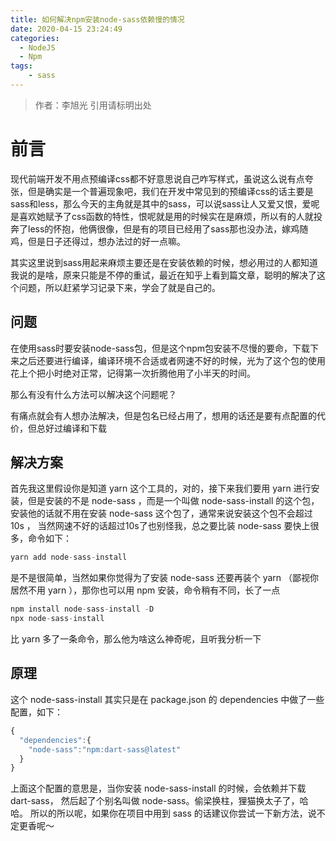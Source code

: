 ```yaml
---
title: 如何解决npm安装node-sass依赖慢的情况
date: 2020-04-15 23:24:49
categories: 
  - NodeJS
  - Npm
tags:
	- sass
---
```

> 作者：李旭光
> 引用请标明出处

# 前言
现代前端开发不用点预编译css都不好意思说自己咋写样式，虽说这么说有点夸张，但是确实是一个普遍现象吧，我们在开发中常见到的预编译css的话主要是sass和less，那么今天的主角就是其中的sass，可以说sass让人又爱又恨，爱呢是喜欢她赋予了css函数的特性，恨呢就是用的时候实在是麻烦，所以有的人就投奔了less的怀抱，他俩很像，但是有的项目已经用了sass那也没办法，嫁鸡随鸡，但是日子还得过，想办法过的好一点嘛。

其实这里说到sass用起来麻烦主要还是在安装依赖的时候，想必用过的人都知道我说的是啥，原来只能是不停的重试，最近在知乎上看到篇文章，聪明的解决了这个问题，所以赶紧学习记录下来，学会了就是自己的。
<!-- more -->

## 问题
在使用sass时要安装node-sass包，但是这个npm包安装不尽慢的要命，下载下来之后还要进行编译，编译环境不合适或者网速不好的时候，光为了这个包的使用花上个把小时绝对正常，记得第一次折腾他用了小半天的时间。

那么有没有什么方法可以解决这个问题呢？

有痛点就会有人想办法解决，但是包名已经占用了，想用的话还是要有点配置的代价，但总好过编译和下载

## 解决方案
首先我这里假设你是知道 yarn 这个工具的，对的，接下来我们要用 yarn 进行安装，但是安装的不是 node-sass ，而是一个叫做 node-sass-install 的这个包， 安装他的话就不用在安装 node-sass 这个包了，通常来说安装这个包不会超过10s ， 当然网速不好的话超过10s了也别怪我，总之要比装 node-sass 要快上很多，命令如下：
``` js
yarn add node-sass-install
```
是不是很简单，当然如果你觉得为了安装 node-sass 还要再装个 yarn （鄙视你居然不用 yarn ），那你也可以用 npm 安装，命令稍有不同，长了一点
``` js
npm install node-sass-install -D
npx node-sass-install
```
比 yarn 多了一条命令，那么他为啥这么神奇呢，且听我分析一下

## 原理
这个 node-sass-install 其实只是在 package.json 的 dependencies 中做了一些配置，如下：
``` js
{
  "dependencies":{
    "node-sass":"npm:dart-sass@latest"
  }
}
```
上面这个配置的意思是，当你安装 node-sass-install 的时候，会依赖并下载 dart-sass， 然后起了个别名叫做 node-sass。偷梁换柱，狸猫换太子了，哈哈。
所以的所以呢，如果你在项目中用到 sass 的话建议你尝试一下新方法，说不定更香呢～